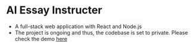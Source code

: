 # AI Essay Instructer
- A full-stack web application with React and Node.js
- The project is ongoing and thus, the codebase is set to private. Please check the demo [here](https://www.writing9.ai)
